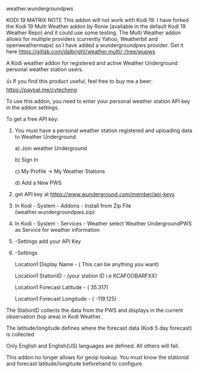 weather.wundergroundpws

KODI 19 MATRIX NOTE
This addon will not work with Kodi 19.
I have forked the Kodi 19 Multi Weather addon by Ronie (available in the default Kodi 19 Weather Repo) and it could use some testing. The Multi Weather addon allows for multiple providers (currently Yahoo, Weatherbit and openweathermaps) so I have added a wundergroundpws provider.
Get it here https://gitlab.com/dalbright/weather.multi/-/tree/wupws

A Kodi weather addon for registered and active Weather Underground personal weather station users.

:+1: If you find this product useful, feel free to buy me a beer: https://paypal.me/cytecheng

To use this addon, you need to enter your personal weather station API key in the addon settings.

To get a free API key:
1) You must have a personal weather station registered and uploading data to Weather Underground
    
    a) Join weather Underground
    
    b) Sign In
    
    c) My Profile -> My Weather Stations
    
    d) Add a New PWS
2) get API key at  https://www.wunderground.com/member/api-keys
3) In Kodi - System - Addons - Install from Zip File (weather.wundergroundpws.zip)
4) In Kodi - System - Services - Weather select Weather UndergroundPWS as Service for weather information
5) -Settings add your API Key
6) -Settings

    Location1 Display Name - ( This can be anything you want)
    
    Location1 StationID - (your station ID  i.e  KCAFOOBARFXX)
    
    Location1 Forecast Latitude - ( 35.317)
    
    Location1 Forecast Longitude - ( -119.125)
    
The StationID collects the data from the PWS and displays in the current observation (top area) in Kodi Weather.

The latitude/longitude defines where the forecast data (Kodi 5 day forecast) is collected

Only English and English(US) languages are defined. All others will fail.

This addon no longer allows for geoip lookup.
You must know the stationid and forecast latitude/longitude beforehand to configure.

